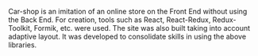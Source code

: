 Car-shop is an imitation of an online store on the Front End without using the Back End. For creation, tools such as React, React-Redux, Redux-Toolkit, Formik, etc. were used. The site was also built taking into account adaptive layout. It was developed to consolidate skills in using the above libraries.